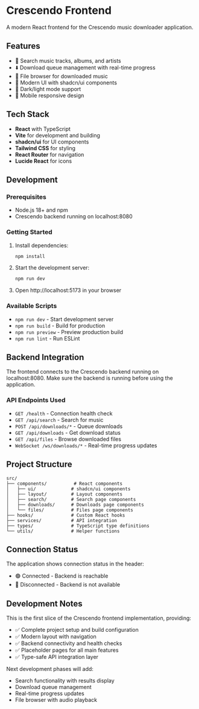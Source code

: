 # Crescendo Frontend

A modern React frontend for the Crescendo music downloader application.

## Features

- 🎵 Search music tracks, albums, and artists
- ⬇️ Download queue management with real-time progress
- 📁 File browser for downloaded music
- 🎨 Modern UI with shadcn/ui components
- 🌙 Dark/light mode support
- 📱 Mobile responsive design

## Tech Stack

- **React** with TypeScript
- **Vite** for development and building
- **shadcn/ui** for UI components
- **Tailwind CSS** for styling
- **React Router** for navigation
- **Lucide React** for icons

## Development

### Prerequisites

- Node.js 18+ and npm
- Crescendo backend running on localhost:8080

### Getting Started

1. Install dependencies:
   ```bash
   npm install
   ```

2. Start the development server:
   ```bash
   npm run dev
   ```

3. Open http://localhost:5173 in your browser

### Available Scripts

- `npm run dev` - Start development server
- `npm run build` - Build for production
- `npm run preview` - Preview production build
- `npm run lint` - Run ESLint

## Backend Integration

The frontend connects to the Crescendo backend running on localhost:8080. Make sure the backend is running before using the application.

### API Endpoints Used

- `GET /health` - Connection health check
- `GET /api/search` - Search for music
- `POST /api/downloads/*` - Queue downloads
- `GET /api/downloads` - Get download status
- `GET /api/files` - Browse downloaded files
- `WebSocket /ws/downloads/*` - Real-time progress updates

## Project Structure

```
src/
├── components/          # React components
│   ├── ui/             # shadcn/ui components
│   ├── layout/         # Layout components
│   ├── search/         # Search page components
│   ├── downloads/      # Downloads page components
│   └── files/          # Files page components
├── hooks/              # Custom React hooks
├── services/           # API integration
├── types/              # TypeScript type definitions
└── utils/              # Helper functions
```

## Connection Status

The application shows connection status in the header:
- 🟢 Connected - Backend is reachable
- 🔴 Disconnected - Backend is not available

## Development Notes

This is the first slice of the Crescendo frontend implementation, providing:
- ✅ Complete project setup and build configuration
- ✅ Modern layout with navigation
- ✅ Backend connectivity and health checks
- ✅ Placeholder pages for all main features
- ✅ Type-safe API integration layer

Next development phases will add:
- Search functionality with results display
- Download queue management
- Real-time progress updates
- File browser with audio playback